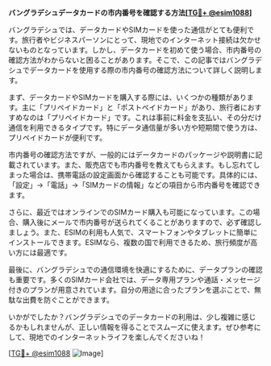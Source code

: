**バングラデシュデータカードの市内番号を確認する方法[[TG💪+ @esim1088](https://t.me/s/esim1088)]**

バングラデシュでは、データカードやSIMカードを使った通信がとても便利です。旅行者やビジネスパーソンにとって、現地でのインターネット接続は欠かせないものとなっています。しかし、データカードを初めて使う場合、市内番号の確認方法がわからないと困ることがあります。そこで、この記事ではバングラデシュでデータカードを使用する際の市内番号の確認方法について詳しく説明します。

まず、データカードやSIMカードを購入する際には、いくつかの種類があります。主に「プリペイドカード」と「ポストペイドカード」があり、旅行者におすすめなのは「プリペイドカード」です。これは事前に料金を支払い、その分だけ通信を利用できるタイプです。特にデータ通信量が多い方や短期間で使う方は、プリペイドカードが便利です。

市内番号の確認方法ですが、一般的にはデータカードのパッケージや説明書に記載されています。また、販売店でも市内番号を教えてもらえます。もし忘れてしまった場合は、携帯電話の設定画面から確認することも可能です。具体的には、「設定」→「電話」→「SIMカードの情報」などの項目から市内番号を確認できます。

さらに、最近ではオンラインでのSIMカード購入も可能になっています。この場合、購入後にメールで市内番号が送られてくることがありますので、必ず確認しましょう。また、ESIMの利用も人気で、スマートフォンやタブレットに簡単にインストールできます。ESIMなら、複数の国で利用できるため、旅行頻度が高い方には最適です。

最後に、バングラデシュでの通信環境を快適にするために、データプランの確認も重要です。多くのSIMカード会社では、データ専用プランや通話・メッセージ付きのプランが用意されています。自分の用途に合ったプランを選ぶことで、無駄な出費を防ぐことができます。

いかがでしたか？バングラデシュでのデータカードの利用は、少し複雑に感じるかもしれませんが、正しい情報を得ることでスムーズに使えます。ぜひ参考にして、現地でのインターネットライフを楽しんでくださいね！

[[TG💪+ @esim1088](https://t.me/s/esim1088) ![Image](https://i.postimg.cc/Y0z9fWf4/image.png)]